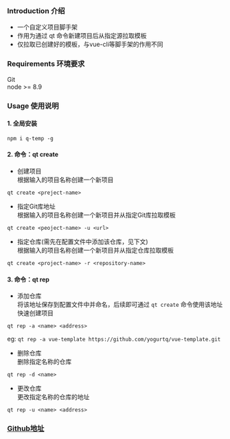 ### Introduction 介绍
+ 一个自定义项目脚手架
+ 作用为通过 qt 命令新建项目后从指定源拉取模板
+ 仅拉取已创建好的模板，与vue-cli等脚手架的作用不同

### Requirements 环境要求
Git  
node >= 8.9

### Usage 使用说明  
#### 1. 全局安装  
`npm i q-temp -g`

#### 2. 命令：qt create 
+ 创建项目  
根据输入的项目名称创建一个新项目  
```
qt create <preject-name>
```  

+ 指定Git库地址  
根据输入的项目名称创建一个新项目并从指定Git库拉取模板  
```
qt create <peoject-name> -u <url>
```  

+ 指定仓库(需先在配置文件中添加该仓库，见下文)  
根据输入的项目名称创建一个新项目并从指定仓库拉取模板  
```
qt create <project-name> -r <repository-name>
```

#### 3. 命令：qt rep
+ 添加仓库  
将该地址保存到配置文件中并命名，后续即可通过 `qt create` 命令使用该地址快速创建项目  
```
qt rep -a <name> <address>
```  
eg: `qt rep -a vue-template https://github.com/yogurtq/vue-template.git`  


+ 删除仓库  
删除指定名称的仓库  
```
qt rep -d <name>
```

+ 更改仓库  
更改指定名称的仓库的地址
```
qt rep -u <name> <address>
```


### [Github地址](https://github.com/yogurtq/q-temp)

